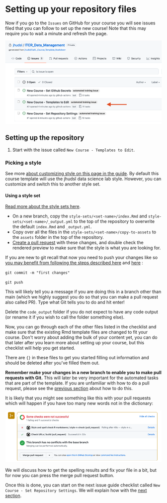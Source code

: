 
# Setting up your repository files

Now if you go to the `Issues` on GitHub for your course you will see issues filed that you can follow to set up the new course! Note that this may require you to wait a minute and refresh the page.

![Issues to Guide you through creating the course](https://raw.githubusercontent.com/jhudsl/DaSL_Course_Template_Bookdown/main/resources/screenshots/guides_issues.png)

## Setting up the repository

1. Start with the issue called `New Course - Templates to Edit`.

### Picking a style

See more [about customizing style on this page in the guide](https://github.com/jhudsl/DaSL_Course_Template_Bookdown/wiki/Change-Title-&-Customize-style).
By default this course template will use the jhudsl data science lab style. However, you can customize and switch this to another style set.

#### Using a style set

[Read more about the style sets here](https://github.com/jhudsl/DaSL_Course_Template_Bookdown/wiki/Change-Title-&-Customize-style#using-a-style-set).

- On a new branch, copy the `style-sets/<set-name>/index.Rmd` and `style-sets/<set-name>/_output.yml` to the top of the repository to overwrite the default `index.Rmd` and `_output.yml`.
- Copy over all the files in the `style-sets/<set-name>/copy-to-assets` to the `assets` folder in the top of the repository.
- [Create a pull request](https://github.com/jhudsl/DaSL_Course_Template_Bookdown/wiki/About-pull-request-review) with these changes, and double check the rendered preview to make sure that the style is what you are looking for.


If you are new to git recall that now you need to push your changes like so [you may benefit from following the steps described here](https://github.com/jhudsl/DaSL_Course_Template_Bookdown/wiki/Adding-content-to-a-course) and [here](https://github.com/jhudsl/DaSL_Course_Template_Bookdown/wiki/About-pull-request-review) :

`git commit -m "first changes"`

`git push`

This will likely tell you a message if you are doing this in a branch other than main (which we highly suggest you do so that you can make a pull request also called PR). Type what Git tells you to do and hit enter!

Delete the `code_output` folder if you do not expect to have any code output (or rename it if you wish to call the folder something else).

Now, you can go through each of the other files listed in the checklist and make sure that the existing Rmd template files are changed to fit your course. Don't worry about adding the bulk of your content yet, you can do that later after you learn more about setting up your course, but this checklist will help you get started.

There are `{}` in these files to get you started filling out information and should be deleted after you've filled them out.

**Remember make your changes in a new branch to enable you to make pull requests with Git.** This will later be very important for the automated tasks that are part of the template. If you are unfamiliar with how to do a pull request, please see the [previous section](https://github.com/jhudsl/DaSL_Course_Template_Bookdown/wiki/Start-a-new-course) about how to do this.


It is likely that you might see something like this with your pull requests which will happen if you have too many new words not in the dictionary:

![Spelling check fails](https://raw.githubusercontent.com/jhudsl/DaSL_Course_Template_Bookdown/main/resources/screenshots/spell_check_fails.png)

We will discuss how to get the spelling results and fix your file in a bit, but for now you can press the merge pull request button.


Once this is done, you can start on the next issue guide checklist called `New Course - Set Repository Settings`. We will explain how with the [next section](https://github.com/jhudsl/DaSL_Course_Template_Bookdown/wiki/Setting-up-your-repository-settings).
